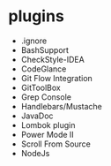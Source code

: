 # plugins

- .ignore
- BashSupport
- CheckStyle-IDEA
- CodeGlance
- Git Flow Integration
- GitToolBox
- Grep Console
- Handlebars/Mustache
- JavaDoc
- Lombok plugin
- Power Mode II
- Scroll From Source
- NodeJs
